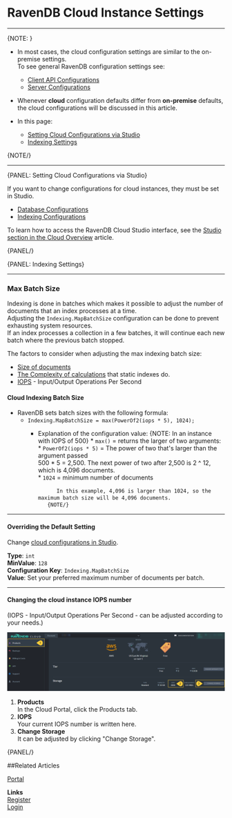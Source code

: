 # RavenDB Cloud Instance Settings
---

{NOTE: }

* In most cases, the cloud configuration settings are similar to the on-premise settings.  
  To see general RavenDB configuration settings see: 
   * [Client API Configurations](../client-api/configuration/conventions) 
   * [Server Configurations](../server/configuration/configuration-options) 

* Whenever **cloud** configuration defaults differ from **on-premise** defaults, 
  the cloud configurations will be discussed in this article.

* In this page:  
   * [Setting Cloud Configurations via Studio](../cloud/cloud-settings#setting-cloud-configurations-via-studio)
   * [Indexing Settings](../cloud/cloud-settings#indexing-settings)

{NOTE/}

---


{PANEL: Setting Cloud Configurations via Studio}

If you want to change configurations for cloud instances, they must be set in Studio. 

* [Database Configurations](../studio/database/settings/database-settings)
* [Indexing Configurations](../studio/database/indexes/create-map-index#configuration)

To learn how to access the RavenDB Cloud Studio interface, see the [Studio section in the Cloud Overview](../cloud/cloud-overview#ravendb-studio---graphic-user-interface) article.

{PANEL/}

{PANEL: Indexing Settings}

---

### Max Batch Size
Indexing is done in batches which makes it possible to adjust the number of documents that an index processes at a time.  
Adjusting the `Indexing.MapBatchSize` configuration can be done to prevent exhausting system resources.  
If an index processes a collection in a few batches, it will continue each new batch where the previous batch stopped.  

The factors to consider when adjusting the max indexing batch size:

* [Size of documents](https://ravendb.net/articles/dealing-with-large-documents-100-mb#:~:text=RavenDB%20can%20handle%20large%20documents,isn't%20a%20practical%20one.)
* [The Complexity of calculations](../studio/database/indexes/indexing-performance#common-indexing-issues) that static indexes do.
* [IOPS](../cloud/cloud-settings#changing-the-cloud-instance-iops-number) - Input/Output Operations Per Second

#### Cloud Indexing Batch Size 

* RavenDB sets batch sizes with the following formula:  
   * `Indexing.MapBatchSize = max(PowerOf2(iops * 5), 1024);`
      * Explanation of the configuration value:
              {NOTE: In an instance with IOPS of 500}
               * `max()` = returns the larger of two arguments:
                  * `PowerOf2(iops * 5)` = The power of two that's larger than the argument passed  
                    500 * 5 = 2,500. The next power of two after 2,500 is 2 ^ 12, which is 4,096 documents.  
                  * `1024` = minimum number of documents  
               
                  In this example, 4,096 is larger than 1024, so the maximum batch size will be 4,096 documents.
               {NOTE/}

---

#### Overriding the Default Setting

Change [cloud configurations in Studio](../studio/database/indexes/create-map-index#configuration).

**Type**: `int`  
**MinValue**: `128`  
**Configuration Key**: `Indexing.MapBatchSize`  
**Value**: Set your preferred maximum number of documents per batch.  

---

#### Changing the cloud instance IOPS number 

(IOPS - Input/Output Operations Per Second - can be adjusted according to your needs.)

  !["Find IOPS Number"](images\configuration-see-iops.png "Find IOPS Number")

   1. **Products**  
      In the Cloud Portal, click the Products tab.
   2. **IOPS**  
      Your current IOPS number is written here.  
   3. **Change Storage**  
      It can be adjusted by clicking "Change Storage". 

{PANEL/}


##Related Articles
  
[Portal](../cloud/portal/cloud-portal)  
  
**Links**  
[Register]( https://cloud.ravendb.net/user/register)  
[Login]( https://cloud.ravendb.net/user/login)  
  
